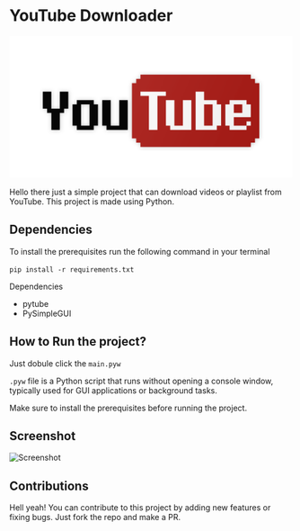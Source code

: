 # YouTube Downloader
[![yt](logo.png)](https://www.youtube.com)

Hello there just a simple project that can download videos or playlist from YouTube. This project is made using Python.

## Dependencies

To install the prerequisites run the following command in your terminal

```pip install -r requirements.txt```

Dependencies
- pytube
- PySimpleGUI


## How to Run the project?
Just dobule click the `main.pyw` 

`.pyw` file is a Python script that runs without opening a console window, typically used for GUI applications or background tasks.

Make sure to install the prerequisites before running the project.

## Screenshot
![Screenshot](image.png)

## Contributions

Hell yeah! You can contribute to this project by adding new features or fixing bugs. Just fork the repo and make a PR.

